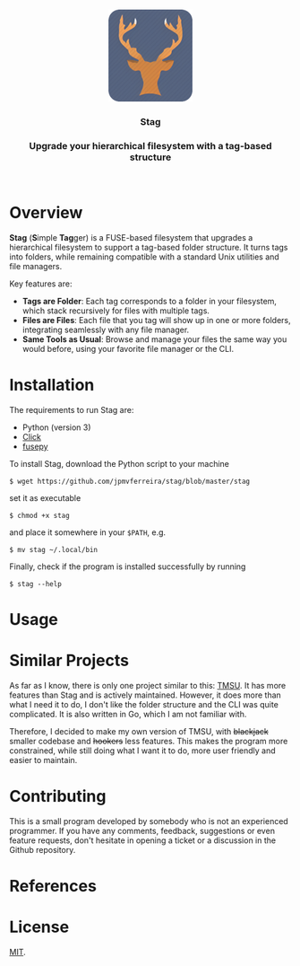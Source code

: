 <br/>
<p align="center"> <img src="icon.png" alt="Logo" width="150"> </p>
<h3 align="center"> Stag </h3>
<h3 align="center"> Upgrade your hierarchical filesystem with a tag-based structure </h3>
<br/>

# Overview
**Stag** (**S**imple **Tag**ger) is a FUSE-based filesystem that upgrades a hierarchical filesystem to support a tag-based folder structure. It turns tags into folders, while remaining compatible with a standard Unix utilities and file managers.

Key features are:

- **Tags are Folder**: Each tag corresponds to a folder in your filesystem, which stack recursively for files with multiple tags.
- **Files are Files**: Each file that you tag will show up in one or more folders, integrating seamlessly with any file manager.
- **Same Tools as Usual**: Browse and manage your files the same way you would before, using your favorite file manager or the CLI.

<!--- TODO: meter imagem/gif que eu desenhei no remarkable aqui -->

# Installation

The requirements to run Stag are:

- Python (version 3)
- [Click](https://click.palletsprojects.com/en/stable/)
- [fusepy](https://github.com/fusepy/fusepy)

To install Stag, download the Python script to your machine

```console
$ wget https://github.com/jpmvferreira/stag/blob/master/stag
```

set it as executable

```console
$ chmod +x stag
```

and place it somewhere in your `$PATH`, e.g.

```console
$ mv stag ~/.local/bin
```

Finally, check if the program is installed successfully by running

```console
$ stag --help
```

<!--- TODO: AUR -->

# Usage

<!---
TODO: guide que mostra todas as funcionalidades presentes no Stag com uma breve explicacao
- init repo
- adicionar ficheiros a repo
- criar tags
- associar tags a ficheiros
- remover tags de ficheiros
- remover tags
- remover ficheiros
 -->

# Similar Projects

As far as I know, there is only one project similar to this: [TMSU](https://tmsu.org/). It has more features than Stag and is actively maintained. However, it does more than what I need it to do, I don't like the folder structure and the CLI was quite complicated. It is also written in Go, which I am not familiar with.

Therefore, I decided to make my own version of TMSU, with ~~blackjack~~ smaller codebase and ~~hookers~~ less features. This makes the program more constrained, while still doing what I want it to do, more user friendly and easier to maintain.

# Contributing

This is a small program developed by somebody who is not an experienced programmer. If you have any comments, feedback, suggestions or even feature requests, don't hesitate in opening a ticket or a discussion in the Github repository.

# References

<!--- TODO -->

# License
[MIT](./LICENSE.md).

